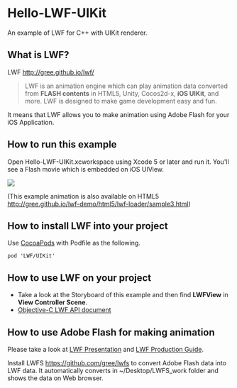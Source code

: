 Hello-LWF-UIKit
===============

An example of LWF for C++ with UIKit renderer.

What is LWF?
------------

LWF http://gree.github.io/lwf/

> LWF is an animation engine which can play animation data converted from **FLASH contents** in HTML5, Unity, Cocos2d-x, **iOS UIKit**, and more. LWF is designed to make game development easy and fun.

It means that LWF allows you to make animation using Adobe Flash for your iOS Application.

How to run this example
-----------------------

Open Hello-LWF-UIKit.xcworkspace using Xcode 5 or later and run it. You'll see a Flash movie which is embedded on iOS UIView.

![](http://gree.github.io/lwf-loader/images/lwfloader-sample3.png)

(This example animation is also available on HTML5 http://gree.github.io/lwf-demo/html5/lwf-loader/sample3.html)

How to install LWF into your project
------------------------------------

Use [CocoaPods](http://cocoapods.org) with Podfile as the following.

    pod 'LWF/UIKit'
    
How to use LWF on your project
------------------------------

* Take a look at the Storyboard of this example and then find **LWFView** in **View Controller Scene**.
* [Objective-C LWF API document](http://cocoadocs.org/docsets/LWF/)

How to use Adobe Flash for making animation
-------------------------------------------

Please take a look at [LWF Presentation](http://gree.github.io/lwf/presentation20121115) and [LWF Production Guide](http://gree.github.io/lwf-demo/pdf/FLASHforLWFproductionguideline.pdf).

Install LWFS https://github.com/gree/lwfs to convert Adobe Flash data into LWF data. It automatically converts in ~/Desktop/LWFS_work folder and shows the data on Web browser.
